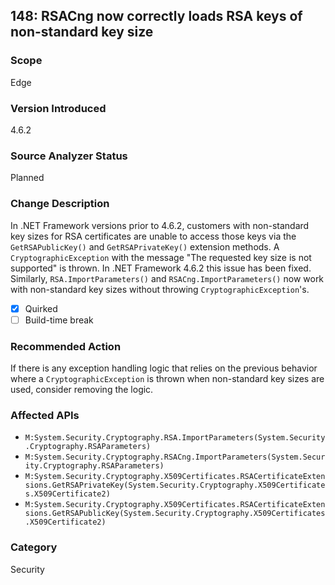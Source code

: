 ## 148: RSACng now correctly loads RSA keys of non-standard key size

### Scope
Edge

### Version Introduced
4.6.2

### Source Analyzer Status
Planned

### Change Description
In .NET Framework versions prior to 4.6.2, customers with non-standard
key sizes for RSA certificates are unable to access those keys via the
`GetRSAPublicKey()` and `GetRSAPrivateKey()` extension methods.  A
`CryptographicException` with the message "The requested key size is
not supported" is thrown. In .NET Framework 4.6.2 this issue has been
fixed. Similarly, `RSA.ImportParameters()` and
`RSACng.ImportParameters()` now work with non-standard key sizes
without throwing `CryptographicException`'s.

- [X] Quirked
- [ ] Build-time break

### Recommended Action
If there is any exception handling logic that relies on the previous
behavior where a `CryptographicException` is thrown when non-standard
key sizes are used, consider removing the logic.


### Affected APIs
* `M:System.Security.Cryptography.RSA.ImportParameters(System.Security.Cryptography.RSAParameters)`
* `M:System.Security.Cryptography.RSACng.ImportParameters(System.Security.Cryptography.RSAParameters)`
* `M:System.Security.Cryptography.X509Certificates.RSACertificateExtensions.GetRSAPrivateKey(System.Security.Cryptography.X509Certificates.X509Certificate2)`
* `M:System.Security.Cryptography.X509Certificates.RSACertificateExtensions.GetRSAPublicKey(System.Security.Cryptography.X509Certificates.X509Certificate2)`

### Category
Security
